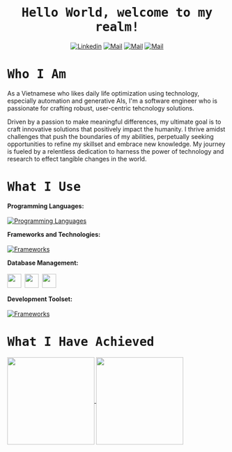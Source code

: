 <h1 align='center'><samp><strong>Hello World, welcome to my realm!</strong></samp></h1>

<div align='center'>
  
  [![Linkedin](https://img.shields.io/badge/LinkedIn-Phan%20Xu%C3%A2n%20Quang-blue?logo=Linkedin&logoColor=blue&labelColor=black)](https://www.linkedin.com/in/phanxuanquang/)
  [![Mail](https://img.shields.io/badge/Facebook-Phan%20Xu%C3%A2n%20Quang-blue?logo=Facebook&logoColor=blue&labelColor=black)](https://www.facebook.com/pxquang.2002)
  [![Mail](https://img.shields.io/badge/Discord-Hack%20Ki%E1%BA%BFm%20S%C4%A9-blue?logo=Discord&logoColor=blue&labelColor=black)](https://discordcom/users/hackkiemsi)
  [![Mail](https://img.shields.io/badge/Gmail-phanxuanquang2@gmail.com-blue?logo=Gmail&logoColor=blue&labelColor=black)](mailto:phanxuanquang2@gmail.com)
  
</div>

<h1 align='left'><samp><strong>Who I Am</strong></samp></h1>

<p align='left'>
  As a Vietnamese who likes daily life optimization using technology, especially automation and generative AIs, I'm a software engineer who is passionate for crafting robust, user-centric tehcnology solutions. 
    
  Driven by a passion to make meaningful differences, my ultimate goal is to craft innovative solutions that positively impact the humanity. I thrive amidst challenges that push the boundaries of my abilities, perpetually seeking opportunities to refine my skillset and embrace new knowledge. My journey is fueled by a relentless dedication to harness the power of technology and research to effect tangible changes in the world.
</p>

<h1 align='left'><samp><strong>What I Use</strong></samp></h1>

**Programming Languages:** <br><br>
[![Programming Languages](https://skillicons.dev/icons?i=cs,js,html)](https://github.com/phanxuanquang)

**Frameworks and Technologies:**<br><br>
[![Frameworks](https://skillicons.dev/icons?i=dotnet,express,bootstrap)](https://github.com/phanxuanquang)

**Database Management:**<br><br>
  <img height="32" width="32" src="https://cdn.simpleicons.org/sqlite/#003B57"/>&nbsp;
  <img height="32" width="32" src="https://cdn.simpleicons.org/postgresql/#4169E1"/>&nbsp;
  <img height="32" width="32" src="https://cdn.simpleicons.org/microsoftsqlserver/#CC2927"/>&nbsp;

**Development Toolset:**<br><br>
[![Frameworks](https://skillicons.dev/icons?i=visualstudio,vscode)](https://github.com/phanxuanquang)

<h1 align='left'><samp><strong>What I Have Achieved</strong></samp></h1>

<a href="https://github.com/phanxuanquang">
  <img height=200 align="center" src="https://github-readme-stats-git-masterrstaa-rickstaa.vercel.app/api?username=phanxuanquang&rank_icon=github&theme=holi&hide=issues" />
  <img height=200 align="center" src="https://github-readme-stats.vercel.app/api/top-langs/?username=phanxuanquang&layout=compact&theme=holi&langs_count=8&card_width=437" />
</a>
